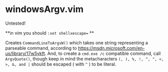 # windowsArgv.vim

Untested!

**in vim you should `:set shellxescape=` **

Creates `CommandLineToArgvW()` which takes one string representing a parseable command, according to https://msdn.microsoft.com/en-us/library/17w5ykft. And, to create a `cmd.exe /c` compatible command, call `ArgvQuote()`, though keep in mind the metacharacters `(, ), %, !, ^, ", <, >, &, and |` should be escaped ( with `^` ) to be literal.
